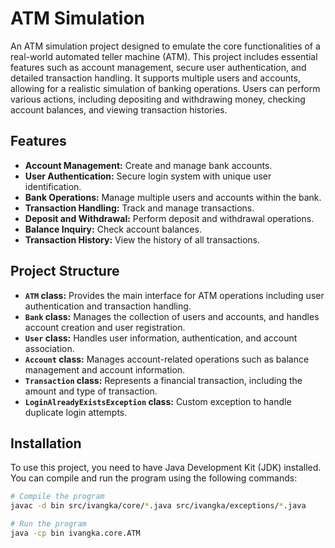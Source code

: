 # ATM Simulation

An ATM simulation project designed to emulate the core functionalities of a real-world automated teller machine (ATM). This project includes essential features such as account management, secure user authentication, and detailed transaction handling. It supports multiple users and accounts, allowing for a realistic simulation of banking operations. Users can perform various actions, including depositing and withdrawing money, checking account balances, and viewing transaction histories.


## Features

- **Account Management:** Create and manage bank accounts.
- **User Authentication:** Secure login system with unique user identification.
- **Bank Operations:** Manage multiple users and accounts within the bank.
- **Transaction Handling:** Track and manage transactions.
- **Deposit and Withdrawal:** Perform deposit and withdrawal operations.
- **Balance Inquiry:** Check account balances.
- **Transaction History:** View the history of all transactions.

## Project Structure

- **`ATM` class:** Provides the main interface for ATM operations including user authentication and transaction handling.
- **`Bank` class:** Manages the collection of users and accounts, and handles account creation and user registration.
- **`User` class:** Handles user information, authentication, and account association.
- **`Account` class:** Manages account-related operations such as balance management and account information.
- **`Transaction` class:** Represents a financial transaction, including the amount and type of transaction.
- **`LoginAlreadyExistsException` class:** Custom exception to handle duplicate login attempts.

## Installation

To use this project, you need to have Java Development Kit (JDK) installed. You can compile and run the program using the following commands:

```bash
# Compile the program
javac -d bin src/ivangka/core/*.java src/ivangka/exceptions/*.java

# Run the program
java -cp bin ivangka.core.ATM
```
